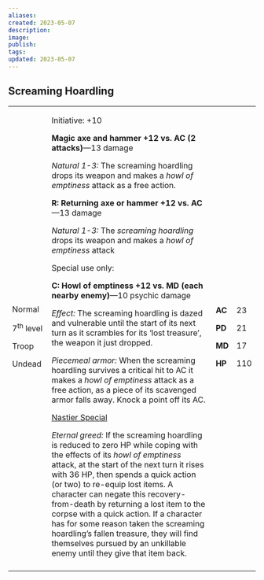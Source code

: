 ```yaml
---
aliases: 
created: 2023-05-07
description: 
image: 
publish: 
tags: 
updated: 2023-05-07
---
```


## Screaming Hoardling

<table>
<colgroup>
<col style="width: 16%" />
<col style="width: 71%" />
<col style="width: 5%" />
<col style="width: 6%" />
</colgroup>
<tbody>
<tr class="odd">
<td><p>Normal</p>
<p>7<sup>th</sup> level</p>
<p>Troop</p>
<p>Undead</p></td>
<td><p>Initiative: +10</p>
<p><strong>Magic axe and hammer +12 vs. AC (2 attacks)</strong>—13
damage</p>
<p><em>Natural 1-3:</em> The screaming hoardling drops its weapon and
makes a <em>howl of emptiness</em> attack as a free action.</p>
<p><strong>R: Returning axe or hammer +12 vs. AC</strong>—13 damage</p>
<p><em>Natural 1-3:</em> The <em>screaming hoardling</em> drops its
weapon and makes a <em>howl of emptiness</em> attack</p>
<p>Special use only:</p>
<p><strong>C: Howl of emptiness +12 vs. MD (each nearby
enemy)</strong>—10 psychic damage</p>
<p><em>Effect:</em> The screaming hoardling is dazed and vulnerable
until the start of its next turn as it scrambles for its ‘lost
treasure’, the weapon it just dropped.</p>
<p><em>Piecemeal armor:</em> When the screaming hoardling survives a
critical hit to AC it makes a <em>howl of emptiness</em> attack as a
free action, as a piece of its scavenged armor falls away. Knock a point
off its AC.</p>
<p><u>Nastier Special</u></p>
<p><em>Eternal greed:</em> If the screaming hoardling is reduced to zero
HP while coping with the effects of its <em>howl of emptiness</em>
attack, at the start of the next turn it rises with 36 HP, then spends a
quick action (or two) to re-equip lost items. A character can negate
this recovery-from-death by returning a lost item to the corpse with a
quick action. If a character has for some reason taken the screaming
hoardling’s fallen treasure, they will find themselves pursued by an
unkillable enemy until they give that item back.</p></td>
<td><p><strong>AC</strong></p>
<p><strong>PD</strong></p>
<p><strong>MD</strong></p>
<p><strong>HP</strong></p></td>
<td><p>23</p>
<p>21</p>
<p>17</p>
<p>110</p></td>
</tr>
<tr class="even">
<td></td>
<td></td>
<td></td>
<td></td>
</tr>
</tbody>
</table>

